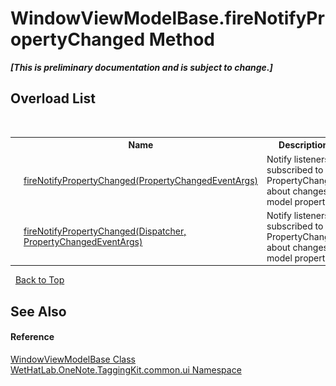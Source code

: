 # WindowViewModelBase.fireNotifyPropertyChanged Method 
 _**\[This is preliminary documentation and is subject to change.\]**_


## Overload List
&nbsp;<table><tr><th></th><th>Name</th><th>Description</th></tr><tr><td>![Protected method](media/protmethod.gif "Protected method")</td><td><a href="5dc2c844-a696-fd6b-f353-e76290c43a1c">fireNotifyPropertyChanged(PropertyChangedEventArgs)</a></td><td>
Notify listeners subscribed to the PropertyChanged about changes to model properties.</td></tr><tr><td>![Protected method](media/protmethod.gif "Protected method")</td><td><a href="66c68317-f8ea-753c-af1a-5e5f3711eb1d">fireNotifyPropertyChanged(Dispatcher, PropertyChangedEventArgs)</a></td><td>
Notify listeners subscribed to the PropertyChanged about changes to model properties.</td></tr></table>&nbsp;
<a href="#windowviewmodelbase.firenotifypropertychanged-method">Back to Top</a>

## See Also


#### Reference
<a href="874446c0-97b5-9b14-77fa-860013f5467d">WindowViewModelBase Class</a><br /><a href="043a9407-ac38-b3ac-7348-a6090af495ad">WetHatLab.OneNote.TaggingKit.common.ui Namespace</a><br />